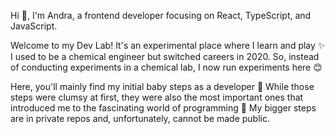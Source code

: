 Hi 👋, I'm Andra, a frontend developer focusing on React, TypeScript, and JavaScript.

Welcome to my Dev Lab! It's an experimental place where I learn and play ✨ I used to be a chemical engineer but switched careers in 2020. So, instead of conducting experiments in a chemical lab, I now run experiments here 😊

Here, you'll mainly find my initial baby steps as a developer 👣 While those steps were clumsy at first, they were also the most important ones that introduced me to the fascinating world of programming 🌌 My bigger steps are in private repos and, unfortunately, cannot be made public.
